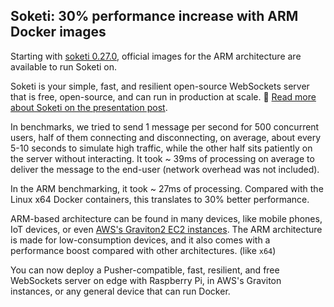 ## Soketi: 30% performance increase with ARM Docker images

Starting with [soketi 0.27.0](https://github.com/soketi/soketi/releases/tag/0.27.0), official images for the ARM architecture are available to run Soketi on.

Soketi is your simple, fast, and resilient open-source WebSockets server that is free, open-source, and can run in production at scale. 📣 [Read more about Soketi on the presentation post](https://blog.renoki.org/stop-paying-for-expensive-real-time).

In benchmarks, we tried to send 1 message per second for 500 concurrent users, half of them connecting and disconnecting, on average, about every 5-10 seconds to simulate high traffic, while the other half sits patiently on the server without interacting.
It took ~ 39ms of processing on average to deliver the message to the end-user (network overhead was not included).

In the ARM benchmarking, it took ~ 27ms of processing. Compared with the Linux x64 Docker containers, this translates to 30% better performance.

ARM-based architecture can be found in many devices, like mobile phones, IoT devices, or even [AWS's Graviton2 EC2 instances](https://www.amazonaws.cn/en/ec2/instance-types/). The ARM architecture is made for low-consumption devices, and it also comes with a performance boost compared with other architectures. (like `x64`)

You can now deploy a Pusher-compatible, fast, resilient, and free WebSockets server on edge with Raspberry Pi, in AWS's Graviton instances, or any general device that can run Docker.